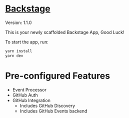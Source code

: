 # [Backstage](https://backstage.io)

Version: 1.1.0 <!-- x-release-please-version -->

This is your newly scaffolded Backstage App, Good Luck!

To start the app, run:

```sh
yarn install
yarn dev
```

# Pre-configured Features

- Event Processor
- GitHub Auth
- GitHub Integration
  - Includes GitHub Discovery
  - Includes GitHub Events backend
